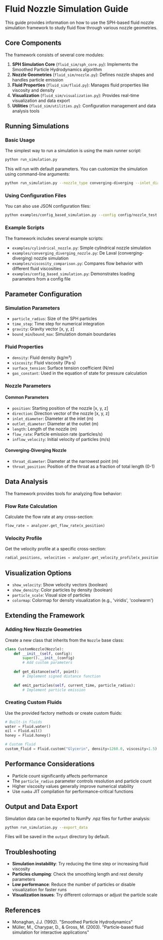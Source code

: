 # Fluid Nozzle Simulation Guide

This guide provides information on how to use the SPH-based fluid nozzle simulation framework to study fluid flow through various nozzle geometries.

## Core Components

The framework consists of several core modules:

1. **SPH Simulation Core** (`fluid_sim/sph_core.py`): Implements the Smoothed Particle Hydrodynamics algorithm
2. **Nozzle Geometries** (`fluid_sim/nozzle.py`): Defines nozzle shapes and handles particle emission
3. **Fluid Properties** (`fluid_sim/fluid.py`): Manages fluid properties like viscosity and density
4. **Visualization** (`fluid_sim/visualization.py`): Provides real-time visualization and data export
5. **Utilities** (`fluid_sim/utilities.py`): Configuration management and data analysis tools

## Running Simulations

### Basic Usage

The simplest way to run a simulation is using the main runner script:

```bash
python run_simulation.py
```

This will run with default parameters. You can customize the simulation using command-line arguments:

```bash
python run_simulation.py --nozzle_type converging-diverging --inlet_diameter 2.0 --outlet_diameter 1.0 --throat_diameter 0.5 --fluid_viscosity 0.01
```

### Using Configuration Files

You can also use JSON configuration files:

```bash
python examples/config_based_simulation.py --config config/nozzle_test.json
```

### Example Scripts

The framework includes several example scripts:

- `examples/cylindrical_nozzle.py`: Simple cylindrical nozzle simulation
- `examples/converging_diverging_nozzle.py`: De Laval (converging-diverging) nozzle simulation
- `examples/viscosity_comparison.py`: Compares flow behavior with different fluid viscosities
- `examples/config_based_simulation.py`: Demonstrates loading parameters from a config file

## Parameter Configuration

### Simulation Parameters

- `particle_radius`: Size of the SPH particles
- `time_step`: Time step for numerical integration
- `gravity`: Gravity vector [x, y, z]
- `bound_min`/`bound_max`: Simulation domain boundaries

### Fluid Properties

- `density`: Fluid density (kg/m³)
- `viscosity`: Fluid viscosity (Pa·s)
- `surface_tension`: Surface tension coefficient (N/m)
- `gas_constant`: Used in the equation of state for pressure calculation

### Nozzle Parameters

#### Common Parameters
- `position`: Starting position of the nozzle [x, y, z]
- `direction`: Direction vector of the nozzle [x, y, z]
- `inlet_diameter`: Diameter at the inlet (m)
- `outlet_diameter`: Diameter at the outlet (m)
- `length`: Length of the nozzle (m)
- `flow_rate`: Particle emission rate (particles/s)
- `inflow_velocity`: Initial velocity of particles (m/s)

#### Converging-Diverging Nozzle
- `throat_diameter`: Diameter at the narrowest point (m)
- `throat_position`: Position of the throat as a fraction of total length (0-1)

## Data Analysis

The framework provides tools for analyzing flow behavior:

### Flow Rate Calculation

Calculate the flow rate at any cross-section:

```python
flow_rate = analyzer.get_flow_rate(x_position)
```

### Velocity Profile

Get the velocity profile at a specific cross-section:

```python
radial_positions, velocities = analyzer.get_velocity_profile(x_position, radius)
```

## Visualization Options

- `show_velocity`: Show velocity vectors (boolean)
- `show_density`: Color particles by density (boolean)
- `particle_scale`: Visual size of particles
- `colormap`: Colormap for density visualization (e.g., 'viridis', 'coolwarm')

## Extending the Framework

### Adding New Nozzle Geometries

Create a new class that inherits from the `Nozzle` base class:

```python
class CustomNozzle(Nozzle):
    def __init__(self, config):
        super().__init__(config)
        # Add custom parameters
        
    def get_distance(self, point):
        # Implement signed distance function
        
    def emit_particles(self, current_time, particle_radius):
        # Implement particle emission
```

### Creating Custom Fluids

Use the provided factory methods or create custom fluids:

```python
# Built-in fluids
water = Fluid.water()
oil = Fluid.oil()
honey = Fluid.honey()

# Custom fluid
custom_fluid = Fluid.custom("Glycerin", density=1260.0, viscosity=1.5)
```

## Performance Considerations

- Particle count significantly affects performance
- The `particle_radius` parameter controls resolution and particle count
- Higher viscosity values generally improve numerical stability
- Use `numba` JIT compilation for performance-critical functions

## Output and Data Export

Simulation data can be exported to NumPy .npz files for further analysis:

```bash
python run_simulation.py --export_data
```

Files will be saved in the `output` directory by default.

## Troubleshooting

- **Simulation instability**: Try reducing the time step or increasing fluid viscosity
- **Particles clumping**: Check the smoothing length and rest density parameters
- **Low performance**: Reduce the number of particles or disable visualization for faster runs
- **Visualization issues**: Try different colormaps or adjust the particle scale

## References

- Monaghan, J.J. (1992). "Smoothed Particle Hydrodynamics"
- Müller, M., Charypar, D., & Gross, M. (2003). "Particle-based fluid simulation for interactive applications"
